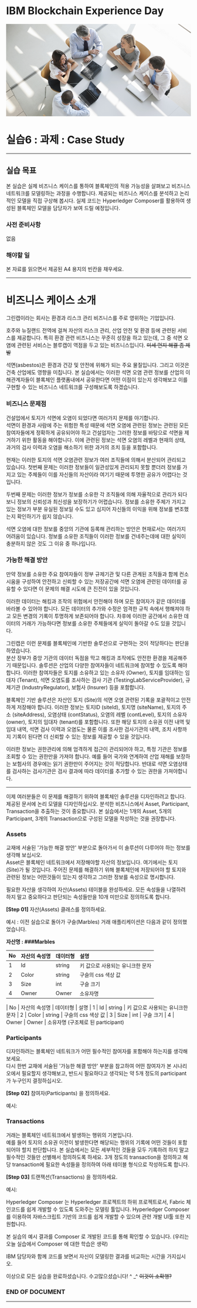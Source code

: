 # IBM Blockchain Experience Day  
![intro.png](./doc_images/intro.png)  
  
# 실습6 : 과제 : Case Study

********


## 실습 목표
본 실습은 실제 비즈니스 케이스를 통하여 블록체인의 적용 가능성을 살펴보고 비즈니스 네트워크를 모델링하는 과정을 수행합니다. 제공되는 비즈니스 케이스를 분석하고 논리적인 모델을 직접 구상해 봅시다. 실제 코드는 Hyperledger Composer를 활용하여 생성된 블록체인 모델을 담당자가 보여 드릴 예정입니다.

### 사전 준비사항
없음

### 해야할 일
본 자료를 읽으면서 제공된 A4 용지의 빈칸을 채우세요.

***

# 비즈니스 케이스 소개

그린캡이라는 회사는 환경과 리스크 관리 비즈니스를 주로 영위하는 기업입니다.  

호주와 뉴질랜드 전역에 걸쳐 자산의 리스크 관리, 산업 안전 및 환경 등에 관련된 서비스를 제공합니다. 특히 환경 관련 비즈니스는 꾸준히 성장을 하고 있는데, 그 중 석면 오염에 관련된 서비스는 블루캡이 역점을 두고 있는 비즈니스입니다. ~~미세 먼지 해결 좀 제발~~  

석면(asbestos)은 환경과 건강 및 안전에 위해가 되는 주요 물질입니다. 그리고 이것은 건축 산업에도 영향을 미칩니다. 본 실습에서는 이러한 석면 오염 관련 정보를 산업의 이해관계자들이 블록체인 플랫폼내에서 공유한다면 어떤 이점이 있는지 생각해보고 이를 구현할 수 있는 비즈니스 네트워크를 구성해보도록 하겠습니다.

### 비즈니스 문제점

건설업에서 토지가 석면에 오염이 되었다면 여러가지 문제를 야기합니다.  
석면이 환경과 사람에 주는 위험한 특성 때문에 석면 오염에 관련된 정보는 관련된 모든 참여자들에게 정확하게 공유되어야 하고 건설업자는 그러한 정보를 바탕으로 석면을 제거하기 위한 활동을 해야합니다. 이에 관련된 정보는 석면 오염의 레벨과 현재의 상태, 과거의 검사 이력과 오염을 해소하기 위한 과거의 조치 등을 포함합니다.  

현재는 이러한 토지의 석면 오염관련 정보가 여러 조직들에 의해서 분산되어 관리되고 있습니다. 첫번째 문제는 이러한 정보들이 일관성있게 관리되지 못할 뿐더러 정보를 가지고 있는 주체들이 이를 자신들의 자산이라 여기기 때문에 투명한 공유가 어렵다는 것입니다.  

두번째 문제는 이러한 정보가 정보를 소유한 각 조직들에 의해 자율적으로 관리가 되다 보니 정보의 신뢰성과 최신성을 보장하기가 어렵습니다. 정보를 소유한 주체가 가지고 있는 정보가 부분 유실된 정보일 수도 있고 심지어 자신들의 이익을 위해 정보를 변조했는지 확인하기가 쉽지 않습니다.  

석면 오염에 대한 정보를 중앙의 기관에 등록해 관리하는 방안은 현재로서는 여러가지 어려움이 있습니다. 정보를 소유한 조직들이 이러한 정보를 건네주는데에 대한 실익이 충분하지 않은 것도 그 이유 중 하나입니다.


### 가능한 해결 방안

만약 정보를 소유한 주요 참여자들이 정부 규제기관 및 다른 관계된 조직들과 함께 컨소시움을 구성하여 안전하고 신뢰할 수 있는 저장공간에 석면 오염에 관련된 데이터를 공유할 수 있다면 이 문제의 해결 시도에 큰 진전이 있을 것입니다.  

이러한 데이터는 해킹과 조작의 위험에서 안전해야 하며 모든 참여자가 같은 데이터를 바라볼 수 있어야 합니다. 모든 데이터의 추가와 수정은 엄격한 규칙 속에서 행해져야 하고 모든 변경의 기록이 투명하게 보존되어야 합니다. 차후에 이러한 공간에서 소유한 데이터의 거래가 가능하다면 정보를 소유한 주체들에게 실익이 돌아갈 수도 있을 것입니다.

그린캡은 이런 문제를 블록체인에 기반한 솔루션으로 구현하는 것이 적당하다는 판단을 하였습니다.  
분산 장부가 중앙 기관의 데이터 독점을 막고 해킹과 조작에도 안전한 환경을 제공해주기 때문입니다. 솔루션은 산업의 다양한 참여자들이 네트워크에 참여할 수 있도록 해야합니다. 이러한 참여자들은 토지를 소유하고 있는 소유자 (Owner), 토지를 임대하는 임대자 (Tenant), 석면 오염도를 조사하는 검사 기관 (TestingLabServiceProvider), 규제기관 (IndustryRegulator), 보험사 (Insurer) 등을 포함합니다.  

블록체인 기반 솔루션은 자산인 토지 (Site)의 석면 오염 관련된 기록을 포괄적이고 안전하게 저장해야 합니다. 이러한 정보는 토지ID (siteId), 토지명 (siteName), 토지의 주소 (siteAddress), 오염상태 (contStatus), 오염의 레벨 (contLevel), 토지의 소유자 (owner), 토지의 임대자 (tenant)를 포함합니다. 또한 해당 토지의 소유권 이전 내역 및 임대 내역, 석면 검사 이력과 오염도는 물론 이를 조사한 검사기관의 내역, 조치 사항까지 기록이 된다면 더 신뢰할 수 있는 정보를 제공할 수 있을 것입니다.  

이러한 정보는 권한관리에 의해 엄격하게 접근이 관리되어야 하고, 특정 기관은 정보를 조회할 수 있는 권한만을 가져야 합니다. 예를 들어 국가와 연계하여 산업 재해를 보장하는 보험사의 경우에는 읽기 권한만이 주어지는 것이 적당합니다. 반대로 석면 오염상태를 검사하는 검사기관은 검사 결과에 따라 데이터를 추가할 수 있는 권한을 가져야합니다.


***

이제 여러분들은 이 문제를 해결하기 위하여 블록체인 솔루션을 디자인하려고 합니다.  
제공된 문서에 논리 모델을 디자인하십시오. 분석한 비즈니스에서 Asset, Participant, Transaction을 추출하는 것이 중요합니다. 본 실습에서는 1개의 Asset, 5개의 Participant, 3개의 Transaction으로 구성된 모델을 작성하는 것을 권장합니다.  

### Assets

교재에 서술된 '가능한 해결 방안' 부분으로 돌아가서 이 솔루션이 다루어야 하는 정보를 생각해 보십시오.  
Asset은 블록체인 네트워크에서 저장해야할 자산의 정보입니다. 여기에서는 토지 (Site)가 될 것입니다. 주어진 문제를 해결하기 위해 블록체인에 저장되어야 할 토지와 관련된 정보는 어떤것들이 있는지 생각하고 그러한 정보를 속성으로 명시합니다.  

필요한 자산을 생각하여 자산(Assets) 테이블을 완성하세요. 모든 속성들을 나열하려 하지 말고 중요하다고 판단되는 속성들만을 10개 미만으로 정의하도록 합니다.

**[Step 01]** 자산(Assets) 클래스를 정의하세요.

예시 : 이전 실습으로 돌아가 구슬(Marbles) 거래 애플리케이션은 다음과 같이 정의했었습니다.  

**자산명 : ###Marbles**  

| No | 자산의 속성명 | 데이터형 | 설명 |
|:--------|:--------|:--------|:--------|
| 1| Id | string | 키 값으로 사용되는 유니크한 문자 |
| 2 | Color | string | 구슬의 css 색상 값 |
| 3 | Size | int | 구슬 크기 |
| 4 | Owner | Owner | 소유자명 |

| No       | 자산의 속성명 | 데이터형 | 설명
| 1 | Id | string | 키 값으로 사용되는 유니크한 문자
| 2 | Color | string | 구슬의 css 색상 값
| 3 | Size | int | 구슬 크기
| 4 | Owner | Owner | 소유자명 (구조체로 된 participant)


### Participants

디자인하려는 블록체인 네트워크가 어떤 필수적인 참여자를 포함해야 하는지를 생각해보세요.  
다시 한번 교재에 서술된 '가능한 해결 방안' 부분을 참고하여 어떤 참여자가 본 시나리오에서 필요할지 생각해보고, 반드시 필요하다고 생각되는 약 5개 정도의 participant 가 누구인지 결정하십시오.

**[Step 02]** 참여자(Participants) 을 정의하세요.

예시:


### Transactions
거래는 블록체인 네트워크에서 발생하는 행위의 기본입니다.  
예를 들어 토지의 소유권 이전이 발생한다면 해당되는 행위의 기록에 어떤 것들이 포함되어야 할지 판단합니다. 본 실습에서는 모든 세부적인 것들을 모두 기록하려 하지 말고 필수적인 것들만 선별해서 정의하도록 하세요. 3개 정도의 transaction을 정의하고 해당 transaction에 필요한 속성들을 정의하여 아래 테이블 형식으로 작성하도록 합니다. 

**[Step 03]** 트랜잭션(Transactions) 을 정의하세요.

예시:


Hyperledger Composer 는 Hyperledger 프로젝트의 하위 프로젝트로서, Fabric 체인코드를 쉽게 개발할 수 있도록 도와주는 모델링 툴입니다.
Hyperledger Composer 를 이용하여 자바스크립트 기반의 코드를 쉽게 개발할 수 있으며 관련 개발 UI툴 또한 지원합니다.  

본 실습의 예시 결과를 Composer 로 개발된 코드를 통해 확인할 수 있습니다. (우리는 오늘 실습에서 Composer 에 대한 학습은 생략)  

IBM 담당자와 함께 코드를 보면서 자신이 모델링한 결과를 비교하는 시간을 가지십시오.  

이상으로 모든 실습을 완료하셨습니다. 수고많으셨습니다! ^ _^ ~~이것이 소확행?~~

### END OF DOCUMENT
***
